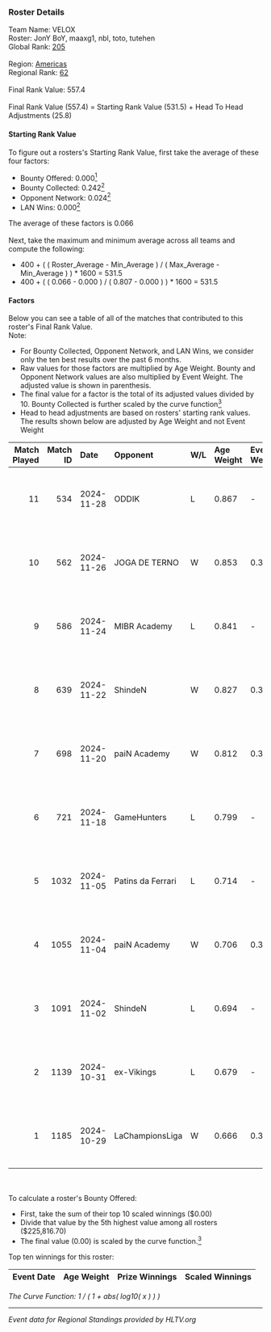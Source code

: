 ### Roster Details<br />
Team Name: VELOX<br />
Roster: JonY BoY, maaxg1, nbl, toto, tutehen<br />
Global Rank: [205](../../standings_global_2025_01_17.md)<br />
<br />
Region: [Americas]( ../../standings_americas_2025_01_17.md)<br />
Regional Rank: [62]( ../../standings_americas_2025_01_17.md)<br />
<br />
Final Rank Value:  557.4<br />
<br />
Final Rank Value (557.4) = Starting Rank Value (531.5) + Head To Head Adjustments (25.8)<br />

#### Starting Rank Value<br />
To figure out a rosters's Starting Rank Value, first take the average of these four factors:<br />
- Bounty Offered: 0.000[<sup>1</sup>](#table2)
- Bounty Collected: 0.242[<sup>2</sup>](#table1)
- Opponent Network: 0.024[<sup>2</sup>](#table1)
- LAN Wins: 0.000[<sup>2</sup>](#table1)

The average of these factors is 0.066<br />
<br />
Next, take the maximum and minimum average across all teams and compute the following:<br />
- 400 + ( ( Roster_Average - Min_Average ) / ( Max_Average - Min_Average ) ) * 1600 = 531.5
- 400 + ( ( 0.066 - 0.000 ) / ( 0.807 - 0.000 ) ) * 1600 = 531.5


#### Factors<br />
Below you can see a table of all of the matches that contributed to this roster's Final Rank Value.<br />
Note:<br />

- For Bounty Collected, Opponent Network, and LAN Wins, we consider only the ten best results over the past 6 months.
- Raw values for those factors are multiplied by Age Weight. Bounty and Opponent Network values are also multiplied by Event Weight. The adjusted value is shown in parenthesis.
- The final value for a factor is the total of its adjusted values divided by 10. Bounty Collected is further scaled by the curve function[<sup>3</sup>](#curveFunction)
- Head to head adjustments are based on rosters' starting rank values. The results shown below are adjusted by Age Weight and not Event Weight
<span id="table1"></span><br />


| Match Played | Match ID | Date       | Opponent          | W/L | Age Weight | Event Weight | Bounty Collected | Opponent Network | LAN Wins  | H2H Adj. | Roster                               |
| -: | -: | :- | :- | :- | :- | :- | :- | :- | :- | -: | :- |
|           11 |      534 | 2024-11-28 | ODDIK             | L   | 0.867      | -            | -                | -                | -         |    -2.92 | JonY BoY, maaxg1, nbl, toto, tutehen |
|           10 |      562 | 2024-11-26 | JOGA DE TERNO     | W   | 0.853      | 0.371        | 0.000 (0.000)    | 0.148 (0.047)    | 0 (0.000) |    15.20 | JonY BoY, maaxg1, nbl, toto, tutehen |
|            9 |      586 | 2024-11-24 | MIBR Academy      | L   | 0.841      | -            | -                | -                | -         |    -8.93 | JonY BoY, maaxg1, nbl, toto, tutehen |
|            8 |      639 | 2024-11-22 | ShindeN           | W   | 0.827      | 0.371        | 0.016 (0.005)    | 0.306 (0.094)    | 0 (0.000) |    19.21 | JonY BoY, maaxg1, nbl, toto, tutehen |
|            7 |      698 | 2024-11-20 | paiN Academy      | W   | 0.812      | 0.371        | 0.000 (0.000)    | 0.116 (0.035)    | 0 (0.000) |     7.99 | JonY BoY, maaxg1, nbl, toto, tutehen |
|            6 |      721 | 2024-11-18 | GameHunters       | L   | 0.799      | -            | -                | -                | -         |    -6.53 | JonY BoY, maaxg1, nbl, toto, tutehen |
|            5 |     1032 | 2024-11-05 | Patins da Ferrari | L   | 0.714      | -            | -                | -                | -         |    -7.71 | JonY BoY, maaxg1, nbl, toto, tutehen |
|            4 |     1055 | 2024-11-04 | paiN Academy      | W   | 0.706      | 0.371        | 0.000 (0.000)    | 0.116 (0.030)    | 0 (0.000) |     7.08 | JonY BoY, maaxg1, nbl, toto, tutehen |
|            3 |     1091 | 2024-11-02 | ShindeN           | L   | 0.694      | -            | -                | -                | -         |    -5.30 | JonY BoY, maaxg1, nbl, toto, tutehen |
|            2 |     1139 | 2024-10-31 | ex-Vikings        | L   | 0.679      | -            | -                | -                | -         |    -5.80 | JonY BoY, maaxg1, nbl, toto, tutehen |
|            1 |     1185 | 2024-10-29 | LaChampionsLiga   | W   | 0.666      | 0.371        | 0.009 (0.002)    | 0.124 (0.031)    | 0 (0.000) |    13.55 | JonY BoY, maaxg1, nbl, toto, tutehen |

<br />
<span id="table2"></span><br />
To calculate a roster's Bounty Offered:<br />

- First, take the sum of their top 10 scaled winnings ($0.00)
- Divide that value by the 5th highest value among all rosters ($225,816.70)
- The final value (0.00) is scaled by the curve function.[<sup>3</sup>](#curveFunction)

Top ten winnings for this roster:<br />

| Event Date | Age Weight | Prize Winnings | Scaled Winnings |
| :- | -: | :- | :- |


<span id="curveFunction"></span>_The Curve Function: 1 / ( 1 + abs( log10( x ) ) )_<br />

---
_Event data for Regional Standings provided by HLTV.org_<br />
